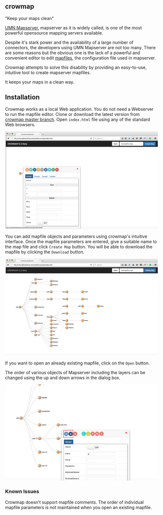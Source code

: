 ## crowmap

"Keep your maps clean"

[UMN Mapserver](http://mapserver.org/), mapserver as it is widely called, is one of the most powerful opensource mapping servers available.

Despite it's stark power and the availability of a large number of connectors, the developers using UMN Mapserver are not too many. There are some reasons but the obvious one is the lack of a powerful and convenient editor to edit [mapfiles](http://mapserver.org/mapfile/), the configuration file used in mapserver.

Crowmap attempts to solve this disability by providing an easy-to-use, intuitive tool to create mapserver mapfiles.

It keeps your maps in a clean way.

## Installation

Crowmap works as a local Web application. You do not need a Webserver to run the mapfile editor. Clone or download the latest version from [crowmap master branch](https://github.com/Maptell/crowmap). Open `index.html` file using any of the standard Web browsers.

<p align="center">
<img alt="Crowmap Screen" src="/img/readme/crowmapa.png" width="500" />
</p>

You can add mapfile objects and parameters using crowmap's intuitive interface. Once the mapfile parameters are entered, give a suitable name to the map file and click `Create Map` button. You will be able to download the mapfile by clicking the `Download` button.

<p align="center">
<img alt="Crowmap Screen" src="/img/readme/crowmapb.png" width="500" />
</p>

If you want to open an already existing mapfile, click on the `Open` button.

The order of various objects of Mapserver including the layers can be changed using the up and down arrows in the dialog box.

<p align="center">
<img alt="Crowmap Screen" src="/img/readme/crowmapc.png" width="500" />
</p>

### Known Issues

Crowmap doesn't support mapfile comments.
The order of individual mapfile parameters is not maintained when you open an existing mapfile.
